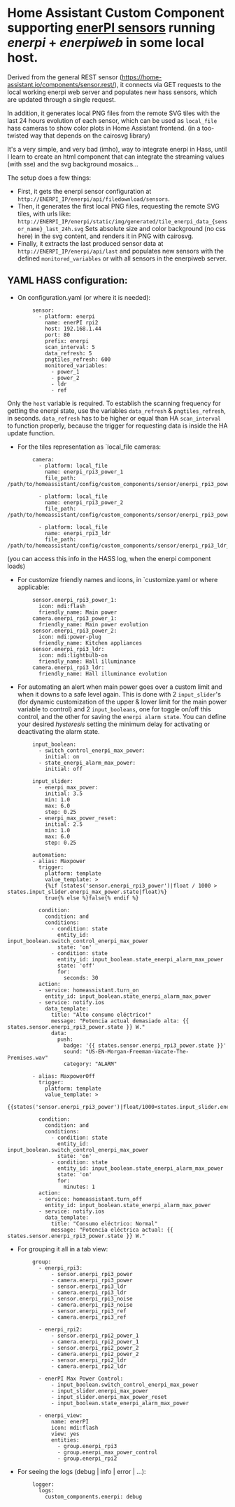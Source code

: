 # Home Assistant Custom Component supporting [enerPI sensors](https://github.com/azogue/enerpi) running *enerpi* + *enerpiweb* in some local host.

Derived from the general REST sensor (https://home-assistant.io/components/sensor.rest/), it connects via GET requests to the local working enerpi web server and populates new hass sensors, which are updated through a single request.

In addition, it generates local PNG files from the remote SVG tiles with the last 24 hours evolution of each sensor, which can be used as `local_file` hass cameras to show color plots in Home Assistant frontend. (in a too-twisted way that depends on the cairosvg library)

It's a very simple, and very bad (imho), way to integrate enerpi in Hass, until I learn to create an html component that can integrate the streaming values (with sse) and the svg background mosaics...

The setup does a few things:
- First, it gets the enerpi sensor configuration at `http://ENERPI_IP/enerpi/api/filedownload/sensors`.
- Then, it generates the first local PNG files, requesting the remote SVG tiles, with urls like:
    `http://ENERPI_IP/enerpi/static/img/generated/tile_enerpi_data_{sensor_name}_last_24h.svg`
  Sets absolute size and color background (no css here) in the svg content, and renders it in PNG with cairosvg.
- Finally, it extracts the last produced sensor data at `http://ENERPI_IP/enerpi/api/last` and populates new sensors with the defined `monitored_variables` or with all sensors in the enerpiweb server.

## YAML HASS configuration:

* On configuration.yaml (or where it is needed):
```
        sensor:
          - platform: enerpi
            name: enerPI rpi2
            host: 192.168.1.44
            port: 80
            prefix: enerpi
            scan_interval: 5
            data_refresh: 5
            pngtiles_refresh: 600
            monitored_variables:
              - power_1
              - power_2
              - ldr
              - ref
```
Only the `host` variable is required. To establish the scanning frequency for getting the enerpi state, use the variables `data_refresh` & `pngtiles_refresh`, in seconds. `data_refresh` has to be higher or equal than HA `scan_interval` to function properly, because the trigger for requesting data is inside the HA update function.

* For the tiles representation as `local_file cameras:
```
        camera:
          - platform: local_file
            name: enerpi_rpi3_power_1
            file_path: /path/to/homeassistant/config/custom_components/sensor/enerpi_rpi3_power_1_tile_24h.png

          - platform: local_file
            name: enerpi_rpi3_power_2
            file_path: /path/to/homeassistant/config/custom_components/sensor/enerpi_rpi3_power_2_tile_24h.png

          - platform: local_file
            name: enerpi_rpi3_ldr
            file_path: /path/to/homeassistant/config/custom_components/sensor/enerpi_rpi3_ldr_tile_24h.png
```
  (you can access this info in the HASS log, when the enerpi component loads)

* For customize friendly names and icons, in `customize.yaml or where applicable:
```
        sensor.enerpi_rpi3_power_1:
          icon: mdi:flash
          friendly_name: Main power
        camera.enerpi_rpi3_power_1:
          friendly_name: Main power evolution
        sensor.enerpi_rpi3_power_2:
          icon: mdi:power-plug
          friendly_name: Kitchen appliances
        sensor.enerpi_rpi3_ldr:
          icon: mdi:lightbulb-on
          friendly_name: Hall illuminance
        camera.enerpi_rpi3_ldr:
          friendly_name: Hall illuminance evolution
```

* For automating an alert when main power goes over a custom limit and when it downs to a safe level again. This is done with 2 `input_slider`'s (for dynamic customization of the upper & lower limit for the main power variable to control) and 2 `input_booleans`, one for toggle on/off this control, and the other for saving the `enerpi alarm state`. You can define your desired *hysteresis* setting the minimum delay for activating or deactivating the alarm state.
```
        input_boolean:
          - switch_control_enerpi_max_power:
            initial: on
          - state_enerpi_alarm_max_power:
            initial: off

        input_slider:
          - enerpi_max_power:
            initial: 3.5
            min: 1.0
            max: 6.0
            step: 0.25
          - enerpi_max_power_reset:
            initial: 2.5
            min: 1.0
            max: 6.0
            step: 0.25

        automation:
        - alias: Maxpower
          trigger:
            platform: template
            value_template: >
            {%if (states('sensor.enerpi_rpi3_power')|float / 1000 > states.input_slider.enerpi_max_power.state|float)%}
            true{% else %}false{% endif %}

          condition:
            condition: and
            conditions:
              - condition: state
                entity_id: input_boolean.switch_control_enerpi_max_power
                state: 'on'
              - condition: state
                entity_id: input_boolean.state_enerpi_alarm_max_power
                state: 'off'
                for:
                  seconds: 30
          action:
          - service: homeassistant.turn_on
            entity_id: input_boolean.state_enerpi_alarm_max_power
          - service: notify.ios
            data_template:
              title: "Alto consumo eléctrico!"
              message: "Potencia actual demasiado alta: {{ states.sensor.enerpi_rpi3_power.state }} W."
              data:
                push:
                  badge: '{{ states.sensor.enerpi_rpi3_power.state }}'
                  sound: "US-EN-Morgan-Freeman-Vacate-The-Premises.wav"
                  category: "ALARM"

        - alias: MaxpowerOff
          trigger:
            platform: template
            value_template: >
                {{states('sensor.enerpi_rpi3_power')|float/1000<states.input_slider.enerpi_max_power_reset.state|float}}

          condition:
            condition: and
            conditions:
              - condition: state
                entity_id: input_boolean.switch_control_enerpi_max_power
                state: 'on'
              - condition: state
                entity_id: input_boolean.state_enerpi_alarm_max_power
                state: 'on'
                for:
                  minutes: 1
          action:
          - service: homeassistant.turn_off
            entity_id: input_boolean.state_enerpi_alarm_max_power
          - service: notify.ios
            data_template:
              title: "Consumo eléctrico: Normal"
              message: "Potencia eléctrica actual: {{ states.sensor.enerpi_rpi3_power.state }} W."
```

* For grouping it all in a tab view:
```
        group:
          - enerpi_rpi3:
              - sensor.enerpi_rpi3_power
              - camera.enerpi_rpi3_power
              - sensor.enerpi_rpi3_ldr
              - camera.enerpi_rpi3_ldr
              - sensor.enerpi_rpi3_noise
              - camera.enerpi_rpi3_noise
              - sensor.enerpi_rpi3_ref
              - camera.enerpi_rpi3_ref

          - enerpi_rpi2:
              - sensor.enerpi_rpi2_power_1
              - camera.enerpi_rpi2_power_1
              - sensor.enerpi_rpi2_power_2
              - camera.enerpi_rpi2_power_2
              - sensor.enerpi_rpi2_ldr
              - camera.enerpi_rpi2_ldr

          - enerPI Max Power Control:
              - input_boolean.switch_control_enerpi_max_power
              - input_slider.enerpi_max_power
              - input_slider.enerpi_max_power_reset
              - input_boolean.state_enerpi_alarm_max_power

          - enerpi_view:
              name: enerPI
              icon: mdi:flash
              view: yes
              entities:
                - group.enerpi_rpi3
                - group.enerpi_max_power_control
                - group.enerpi_rpi2
```

* For seeing the logs (debug | info | error | ...):
```
        logger:
          logs:
            custom_components.enerpi: debug
```
